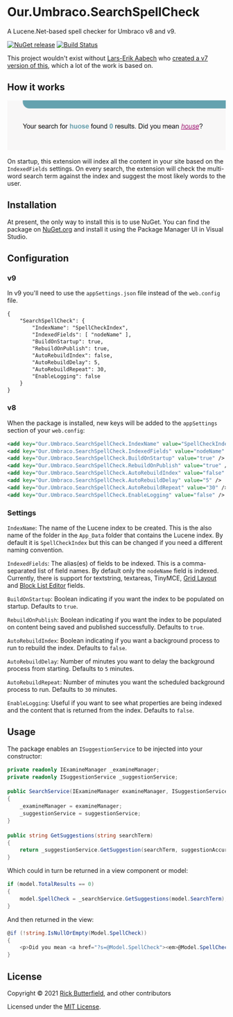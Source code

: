 ﻿# Our.Umbraco.SearchSpellCheck
A Lucene.Net-based spell checker for Umbraco v8 and v9.

[![NuGet release](https://img.shields.io/nuget/v/Our.Umbraco.SearchSpellCheck.svg)](https://www.nuget.org/packages/Our.Umbraco.SearchSpellCheck/)
[![Build Status](https://dev.azure.com/rickbutterfield/NuGet%20Packages/_apis/build/status/rickbutterfield.Our.Umbraco.SearchSpellCheck?branchName=main)](https://dev.azure.com/rickbutterfield/NuGet%20Packages/_build/latest?definitionId=2&branchName=main)

This project wouldn't exist without [Lars-Erik Aabech](https://github.com/lars-erik) who [created a v7 version of this](https://blog.aabech.no/archive/building-a-spell-checker-for-search-in-umbraco/), which a lot of the work is based on.

## How it works
![alt text](docs/img/screenshot.png?raw=true "A search result, with a misspelt version of the word 'house'. It is being suggested to the user to instead search for the correct spelling of the word.")

On startup, this extension will index all the content in your site based on the `IndexedFields` settings. On every search, the extension will check the multi-word search term against the index and suggest the most likely words to the user.

## Installation
At present, the only way to install this is to use NuGet. You can find the package on [NuGet.org](https://www.nuget.org/packages/Our.Umbraco.SearchSpellCheck/) and install it using the Package Manager UI in Visual Studio.

## Configuration
### v9
In v9 you'll need to use the `appSettings.json` file instead of the `web.config` file.
```
{
    "SearchSpellCheck": {
        "IndexName": "SpellCheckIndex",
        "IndexedFields": [ "nodeName" ],
        "BuildOnStartup": true,
        "RebuildOnPublish": true,
        "AutoRebuildIndex": false,
        "AutoRebuildDelay": 5,
        "AutoRebuildRepeat": 30,
        "EnableLogging": false
    }
}
```

### v8
When the package is installed, new keys will be added to the `appSettings` section of your `web.config`:
```xml
<add key="Our.Umbraco.SearchSpellCheck.IndexName" value="SpellCheckIndex" />
<add key="Our.Umbraco.SearchSpellCheck.IndexedFields" value="nodeName" />
<add key="Our.Umbraco.SearchSpellCheck.BuildOnStartup" value="true" />
<add key="Our.Umbraco.SearchSpellCheck.RebuildOnPublish" value="true" />
<add key="Our.Umbraco.SearchSpellCheck.AutoRebuildIndex" value="false" />
<add key="Our.Umbraco.SearchSpellCheck.AutoRebuildDelay" value="5" />
<add key="Our.Umbraco.SearchSpellCheck.AutoRebuildRepeat" value="30" />
<add key="Our.Umbraco.SearchSpellCheck.EnableLogging" value="false" />
```

### Settings
`IndexName`: The name of the Lucene index to be created. This is the also name of the folder in the `App_Data` folder that contains the Lucene index. By default it is `SpellCheckIndex` but this can be changed if you need a different naming convention.

`IndexedFields`: The alias(es) of fields to be indexed. This is a comma-separated list of field names. By default only the `nodeName` field is indexed. Currently, there is support for textstring, textareas, TinyMCE, [Grid Layout](https://our.umbraco.com/Documentation/Fundamentals/Backoffice/property-editors/built-in-property-editors/Grid-Layout/) and [Block List Editor](https://our.umbraco.com/Documentation/Fundamentals/Backoffice/property-editors/built-in-property-editors/Block-List-Editor/) fields.

`BuildOnStartup`: Boolean indicating if you want the index to be populated on startup. Defaults to `true`.

`RebuildOnPublish`: Boolean indicating if you want the index to be populated on content being saved and published successfully. Defaults to `true`.

`AutoRebuildIndex`: Boolean indicating if you want a background process to run to rebuild the index. Defaults to `false`.

`AutoRebuildDelay`: Number of minutes you want to delay the background process from starting. Defaults to `5` minutes.

`AutoRebuildRepeat`: Number of minutes you want the scheduled background process to run. Defaults to `30` minutes.

`EnableLogging`: Useful if you want to see what properties are being indexed and the content that is returned from the index. Defaults to `false`.

## Usage
The package enables an `ISuggestionService` to be injected into your constructor:
```cs
private readonly IExamineManager _examineManager;
private readonly ISuggestionService _suggestionService;

public SearchService(IExamineManager examineManager, ISuggestionService suggestionService)
{
    _examineManager = examineManager;
    _suggestionService = suggestionService;
}

public string GetSuggestions(string searchTerm)
{
    return _suggestionService.GetSuggestion(searchTerm, suggestionAccuracy: 0.25f);
}
```

Which could in turn be returned in a view component or model:
```cs
if (model.TotalResults == 0)
{
    model.SpellCheck = _searchService.GetSuggestions(model.SearchTerm);
}
```

And then returned in the view:
```cs
@if (!string.IsNullOrEmpty(Model.SpellCheck))
{
    <p>Did you mean <a href="?s=@Model.SpellCheck"><em>@Model.SpellCheck</em></a>?</p>
}
```

## License
Copyright &copy; 2021 [Rick Butterfield](https://rickbutterfield.com), and other contributors

Licensed under the [MIT License](LICENSE.md).
